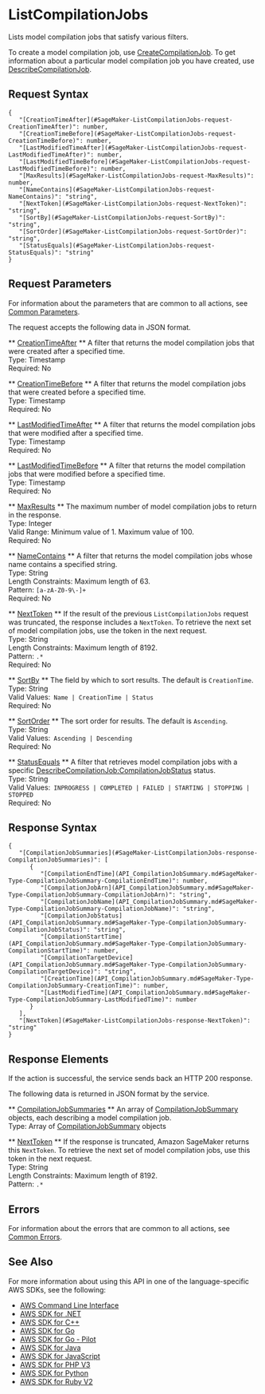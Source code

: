 # ListCompilationJobs<a name="API_ListCompilationJobs"></a>

Lists model compilation jobs that satisfy various filters\.

To create a model compilation job, use [CreateCompilationJob](API_CreateCompilationJob.md)\. To get information about a particular model compilation job you have created, use [DescribeCompilationJob](API_DescribeCompilationJob.md)\.

## Request Syntax<a name="API_ListCompilationJobs_RequestSyntax"></a>

```
{
   "[CreationTimeAfter](#SageMaker-ListCompilationJobs-request-CreationTimeAfter)": number,
   "[CreationTimeBefore](#SageMaker-ListCompilationJobs-request-CreationTimeBefore)": number,
   "[LastModifiedTimeAfter](#SageMaker-ListCompilationJobs-request-LastModifiedTimeAfter)": number,
   "[LastModifiedTimeBefore](#SageMaker-ListCompilationJobs-request-LastModifiedTimeBefore)": number,
   "[MaxResults](#SageMaker-ListCompilationJobs-request-MaxResults)": number,
   "[NameContains](#SageMaker-ListCompilationJobs-request-NameContains)": "string",
   "[NextToken](#SageMaker-ListCompilationJobs-request-NextToken)": "string",
   "[SortBy](#SageMaker-ListCompilationJobs-request-SortBy)": "string",
   "[SortOrder](#SageMaker-ListCompilationJobs-request-SortOrder)": "string",
   "[StatusEquals](#SageMaker-ListCompilationJobs-request-StatusEquals)": "string"
}
```

## Request Parameters<a name="API_ListCompilationJobs_RequestParameters"></a>

For information about the parameters that are common to all actions, see [Common Parameters](CommonParameters.md)\.

The request accepts the following data in JSON format\.

 ** [CreationTimeAfter](#API_ListCompilationJobs_RequestSyntax) **   <a name="SageMaker-ListCompilationJobs-request-CreationTimeAfter"></a>
A filter that returns the model compilation jobs that were created after a specified time\.   
Type: Timestamp  
Required: No

 ** [CreationTimeBefore](#API_ListCompilationJobs_RequestSyntax) **   <a name="SageMaker-ListCompilationJobs-request-CreationTimeBefore"></a>
A filter that returns the model compilation jobs that were created before a specified time\.  
Type: Timestamp  
Required: No

 ** [LastModifiedTimeAfter](#API_ListCompilationJobs_RequestSyntax) **   <a name="SageMaker-ListCompilationJobs-request-LastModifiedTimeAfter"></a>
A filter that returns the model compilation jobs that were modified after a specified time\.  
Type: Timestamp  
Required: No

 ** [LastModifiedTimeBefore](#API_ListCompilationJobs_RequestSyntax) **   <a name="SageMaker-ListCompilationJobs-request-LastModifiedTimeBefore"></a>
A filter that returns the model compilation jobs that were modified before a specified time\.  
Type: Timestamp  
Required: No

 ** [MaxResults](#API_ListCompilationJobs_RequestSyntax) **   <a name="SageMaker-ListCompilationJobs-request-MaxResults"></a>
The maximum number of model compilation jobs to return in the response\.  
Type: Integer  
Valid Range: Minimum value of 1\. Maximum value of 100\.  
Required: No

 ** [NameContains](#API_ListCompilationJobs_RequestSyntax) **   <a name="SageMaker-ListCompilationJobs-request-NameContains"></a>
A filter that returns the model compilation jobs whose name contains a specified string\.  
Type: String  
Length Constraints: Maximum length of 63\.  
Pattern: `[a-zA-Z0-9\-]+`   
Required: No

 ** [NextToken](#API_ListCompilationJobs_RequestSyntax) **   <a name="SageMaker-ListCompilationJobs-request-NextToken"></a>
If the result of the previous `ListCompilationJobs` request was truncated, the response includes a `NextToken`\. To retrieve the next set of model compilation jobs, use the token in the next request\.  
Type: String  
Length Constraints: Maximum length of 8192\.  
Pattern: `.*`   
Required: No

 ** [SortBy](#API_ListCompilationJobs_RequestSyntax) **   <a name="SageMaker-ListCompilationJobs-request-SortBy"></a>
The field by which to sort results\. The default is `CreationTime`\.  
Type: String  
Valid Values:` Name | CreationTime | Status`   
Required: No

 ** [SortOrder](#API_ListCompilationJobs_RequestSyntax) **   <a name="SageMaker-ListCompilationJobs-request-SortOrder"></a>
The sort order for results\. The default is `Ascending`\.  
Type: String  
Valid Values:` Ascending | Descending`   
Required: No

 ** [StatusEquals](#API_ListCompilationJobs_RequestSyntax) **   <a name="SageMaker-ListCompilationJobs-request-StatusEquals"></a>
A filter that retrieves model compilation jobs with a specific [DescribeCompilationJob:CompilationJobStatus](API_DescribeCompilationJob.md#SageMaker-DescribeCompilationJob-response-CompilationJobStatus) status\.  
Type: String  
Valid Values:` INPROGRESS | COMPLETED | FAILED | STARTING | STOPPING | STOPPED`   
Required: No

## Response Syntax<a name="API_ListCompilationJobs_ResponseSyntax"></a>

```
{
   "[CompilationJobSummaries](#SageMaker-ListCompilationJobs-response-CompilationJobSummaries)": [ 
      { 
         "[CompilationEndTime](API_CompilationJobSummary.md#SageMaker-Type-CompilationJobSummary-CompilationEndTime)": number,
         "[CompilationJobArn](API_CompilationJobSummary.md#SageMaker-Type-CompilationJobSummary-CompilationJobArn)": "string",
         "[CompilationJobName](API_CompilationJobSummary.md#SageMaker-Type-CompilationJobSummary-CompilationJobName)": "string",
         "[CompilationJobStatus](API_CompilationJobSummary.md#SageMaker-Type-CompilationJobSummary-CompilationJobStatus)": "string",
         "[CompilationStartTime](API_CompilationJobSummary.md#SageMaker-Type-CompilationJobSummary-CompilationStartTime)": number,
         "[CompilationTargetDevice](API_CompilationJobSummary.md#SageMaker-Type-CompilationJobSummary-CompilationTargetDevice)": "string",
         "[CreationTime](API_CompilationJobSummary.md#SageMaker-Type-CompilationJobSummary-CreationTime)": number,
         "[LastModifiedTime](API_CompilationJobSummary.md#SageMaker-Type-CompilationJobSummary-LastModifiedTime)": number
      }
   ],
   "[NextToken](#SageMaker-ListCompilationJobs-response-NextToken)": "string"
}
```

## Response Elements<a name="API_ListCompilationJobs_ResponseElements"></a>

If the action is successful, the service sends back an HTTP 200 response\.

The following data is returned in JSON format by the service\.

 ** [CompilationJobSummaries](#API_ListCompilationJobs_ResponseSyntax) **   <a name="SageMaker-ListCompilationJobs-response-CompilationJobSummaries"></a>
An array of [CompilationJobSummary](API_CompilationJobSummary.md) objects, each describing a model compilation job\.   
Type: Array of [CompilationJobSummary](API_CompilationJobSummary.md) objects

 ** [NextToken](#API_ListCompilationJobs_ResponseSyntax) **   <a name="SageMaker-ListCompilationJobs-response-NextToken"></a>
If the response is truncated, Amazon SageMaker returns this `NextToken`\. To retrieve the next set of model compilation jobs, use this token in the next request\.  
Type: String  
Length Constraints: Maximum length of 8192\.  
Pattern: `.*` 

## Errors<a name="API_ListCompilationJobs_Errors"></a>

For information about the errors that are common to all actions, see [Common Errors](CommonErrors.md)\.

## See Also<a name="API_ListCompilationJobs_SeeAlso"></a>

For more information about using this API in one of the language\-specific AWS SDKs, see the following:
+  [AWS Command Line Interface](https://docs.aws.amazon.com/goto/aws-cli/sagemaker-2017-07-24/ListCompilationJobs) 
+  [AWS SDK for \.NET](https://docs.aws.amazon.com/goto/DotNetSDKV3/sagemaker-2017-07-24/ListCompilationJobs) 
+  [AWS SDK for C\+\+](https://docs.aws.amazon.com/goto/SdkForCpp/sagemaker-2017-07-24/ListCompilationJobs) 
+  [AWS SDK for Go](https://docs.aws.amazon.com/goto/SdkForGoV1/sagemaker-2017-07-24/ListCompilationJobs) 
+  [AWS SDK for Go \- Pilot](https://docs.aws.amazon.com/goto/SdkForGoPilot/sagemaker-2017-07-24/ListCompilationJobs) 
+  [AWS SDK for Java](https://docs.aws.amazon.com/goto/SdkForJava/sagemaker-2017-07-24/ListCompilationJobs) 
+  [AWS SDK for JavaScript](https://docs.aws.amazon.com/goto/AWSJavaScriptSDK/sagemaker-2017-07-24/ListCompilationJobs) 
+  [AWS SDK for PHP V3](https://docs.aws.amazon.com/goto/SdkForPHPV3/sagemaker-2017-07-24/ListCompilationJobs) 
+  [AWS SDK for Python](https://docs.aws.amazon.com/goto/boto3/sagemaker-2017-07-24/ListCompilationJobs) 
+  [AWS SDK for Ruby V2](https://docs.aws.amazon.com/goto/SdkForRubyV2/sagemaker-2017-07-24/ListCompilationJobs) 